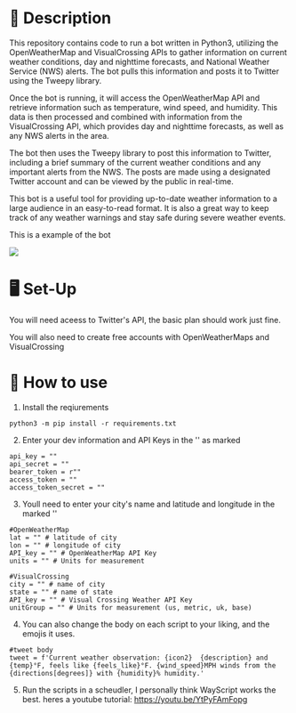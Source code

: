 # 📝 Description
This repository contains code to run a bot written in Python3, utilizing the OpenWeatherMap and VisualCrossing APIs to gather information on current weather conditions, day and nighttime forecasts, and National Weather Service (NWS) alerts. The bot pulls this information and posts it to Twitter using the Tweepy library.

Once the bot is running, it will access the OpenWeatherMap API and retrieve information such as temperature, wind speed, and humidity. This data is then processed and combined with information from the VisualCrossing API, which provides day and nighttime forecasts, as well as any NWS alerts in the area.

The bot then uses the Tweepy library to post this information to Twitter, including a brief summary of the current weather conditions and any important alerts from the NWS. The posts are made using a designated Twitter account and can be viewed by the public in real-time.

This bot is a useful tool for providing up-to-date weather information to a large audience in an easy-to-read format. It is also a great way to keep track of any weather warnings and stay safe during severe weather events.

This is a example of the bot

<a href = "https://twitter.com/OUWEATHERBOT"> <img src="https://img.shields.io/twitter/url?label=OUWEATHERBOT&style=social&url=https%3A%2F%2Ftwitter.com%2FOUWEATHERBOT"/> </a>


# 🖥️ Set-Up 

You will need aceess to Twitter's API, the basic plan should work just fine.

You will also need to create free accounts with OpenWeatherMaps and VisualCrossing


# 🐤 How to use

1. Install the reqiurements
```
python3 -m pip install -r requirements.txt
```
2. Enter your dev information and API Keys in the '' as marked
```
api_key = ""
api_secret = ""
bearer_token = r""
access_token = ""
access_token_secret = ""
```
3. Youll need to enter your city's name and latitude and longitude in the marked '' 
```
#OpenWeatherMap
lat = "" # latitude of city
lon = "" # longitude of city
API_key = "" # OpenWeatherMap API Key
units = "" # Units for measurement

#VisualCrossing
city = "" # name of city
state = "" # name of state
API_key = "" # Visual Crossing Weather API Key
unitGroup = "" # Units for measurement (us, metric, uk, base)
```
4. You can also change the body on each script to your liking, and the emojis it uses. 

```
#tweet body
tweet = f'Current weather observation: {icon2}  {description} and {temp}°F, feels like {feels_like}°F. {wind_speed}MPH winds from the {directions[degrees]} with {humidity}% humidity.'
```
5. Run the scripts in a scheudler, I personally think WayScript works the best. heres a youtube tutorial:
https://youtu.be/YtPyFAmFopg
